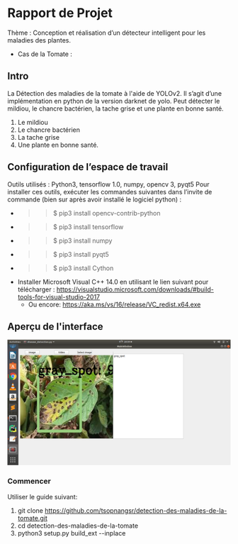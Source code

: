 # Rapport de Projet
Thème : Conception et réalisation d’un détecteur intelligent pour les maladies des plantes.
-	Cas de la Tomate :
## Intro
La Détection des maladies de la tomate à l'aide de YOLOv2. Il s’agit d’une implémentation en python de la version darknet de yolo.
Peut détecter le mildiou, le chancre bactérien, la tache grise et une plante en bonne santé. 
1.	Le mildiou 
2.	Le chancre bactérien 
3.	La tache grise 
4.	Une plante en bonne santé. 

## Configuration de l’espace de travail
Outils utilisés : Python3, tensorflow 1.0, numpy, opencv 3, pyqt5
Pour installer ces outils, exécuter les commandes suivantes dans l’invite de commande (bien sur après avoir installé le logiciel python) :
* >> $ pip3 install opencv-contrib-python 
* >> $ pip3 install tensorflow 
* >> $ pip3 install numpy 
* >> $ pip3 install pyqt5
* >> $ pip3 install Cython
* Installer Microsoft Visual C++ 14.0 en utilisant le lien suivant pour télécharger : https://visualstudio.microsoft.com/downloads/#build-tools-for-visual-studio-2017 
	- Ou encore: https://aka.ms/vs/16/release/VC_redist.x64.exe 


## Aperçu de l'interface
<p align="center"> <img src="gray_spot.png"/> </p>


### Commencer

Utiliser le guide suivant: 

1.  git clone https://github.com/tsopnangsr/detection-des-maladies-de-la-tomate.git
2.  cd detection-des-maladies-de-la-tomate
3.  python3 setup.py build_ext --inplace
   



